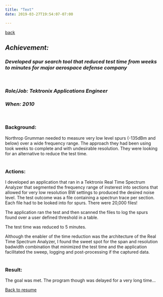 ```yaml
---
title: "Text"
date: 2019-03-27T19:54:07-07:00

---
```

[back](/resume)
## ***Achievement:***<br>
### ***Developed spur search tool that reduced test time from weeks to minutes for major aerospace defense company*** 
<p><br/></p>

### ***Role/Job: Tektronix Applications Engineer***
### ***When: 2010***
<p><br/></p>
  
### Background:
Northrop Grumman needed to measure very low level spurs (-135dBm and below) over a wide frequency range. The approach they had been using took weeks to complete and with undesirable resolution. They were looking for an alternative to reduce the test time.  <br><br>

### Actions:
I developed an application that ran in a Tektronix Real Time Spectrum Analyzer that segmented the frequency range of insterest into sections that allowed for very low resolution BW settings to produced the desired noise level. The test outcome was a file containing a spectrun trace per section. Each file had to be looked into for spurs. There were 20,000 files! 

The application ran the test and then scanned the files to log the spurs found over a user defined threshold in a table.

The test time was reduced to 5 minutes.

Although the enabler of the time reduction was the architecture of the Real Time Spectrum Analyzer, I found the sweet spot for the span and resolution badwidth combination that minimized the test time and the application facilitated the sweep, logging and post-processing if the captured data.<br><br>

### Result:
The goal was met. The program though was delayed for a very long time...


[Back to resume](/resume) 